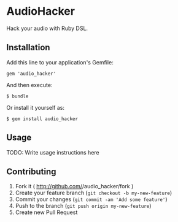 # AudioHacker

Hack your audio with Ruby DSL.

## Installation

Add this line to your application's Gemfile:

    gem 'audio_hacker'

And then execute:

    $ bundle

Or install it yourself as:

    $ gem install audio_hacker

## Usage

TODO: Write usage instructions here

## Contributing

1. Fork it ( http://github.com/<my-github-username>/audio_hacker/fork )
2. Create your feature branch (`git checkout -b my-new-feature`)
3. Commit your changes (`git commit -am 'Add some feature'`)
4. Push to the branch (`git push origin my-new-feature`)
5. Create new Pull Request
